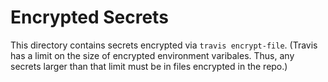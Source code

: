 # Encrypted Secrets

This directory contains secrets encrypted via `travis encrypt-file`. (Travis has a limit on the size
of encrypted environment varibales. Thus, any secrets larger than that limit must be in files
encrypted in the repo.)
